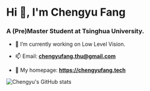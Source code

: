 
<h1>Hi 👋, I'm Chengyu Fang</h1>
<h3>A (Pre)Master Student at Tsinghua University.</h3>

- 🔭 I’m currently working on Low Level Vision.

- 📫 Email: **chengyufang.thu@gmail.com**

- 📄 My homepage: **https://chengyufang.tech**

![Chengyu's GitHub stats](https://github-readme-stats.vercel.app/api?username=cnyvfang&include_all_commits=true)



